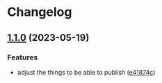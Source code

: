 # Changelog

## [1.1.0](https://github.com/danielo515/hammerspoon-hx/compare/v1.0.0...v1.1.0) (2023-05-19)


### Features

* adjust the things to be able to publish ([e41874c](https://github.com/danielo515/hammerspoon-hx/commit/e41874cc00e0cd4e2baad0d7e9445115cfcb906d))

